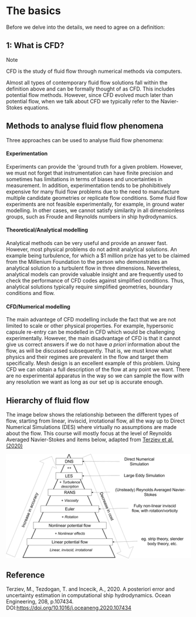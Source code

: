 # The basics
Before we delve into the details, we need to agree on a definition:

## 1: What is CFD?

> [!Note]
> CFD is the study of  fluid flow through numerical methods via computers.

Almost all types of contemporary fluid flow solutions fall within the definition above and can be formally thought of as CFD. This includes potential flow methods. However, since CFD evolved much later than potential flow, when we talk about CFD we typically refer to the Navier-Stokes equations. 
## Methods to analyse fluid flow phenomena
Three approaches can be used to analyse fluid flow phenomena:


<!-- tabs:start -->

#### **Experimentation**
Experiments can provide the 'ground truth for a given problem. However, we must not forget that instrumentation can have finite precision and sometimes has limitations in terms of biases and uncertainties in measurement. In addition, experimentation tends to be phohibitively expensive for many fluid flow problems due to the need to manufacture multiple candidate geometries or replicate flow conditions. Some fluid flow experiments are not feasible experimentally, for example, in ground water modelling. In other cases, we cannot satisfy similarity in all dimensionless groups, such as Froude and Reynolds numbers in ship hydrodynamics. 
#### **Theoretical/Analytical modelling**
Analytical methods can be very useful and provide an answer fast. However, most physical problems do not admit analytical solutions. An example being turbulence, for which a $1 million prize has yet to be claimed from the Millenium Foundation to the person who demonstrates an analytical solution to a turbulent flow in three dimensions. Nevertheless, analytical models can provide valuable insight and are frequently used to check the performance of CFD codes against simplified conditions. Thus, analytical solutions typically require simplified geometries, boundary conditions and flow.
#### **CFD/Numerical modelling**
The main advantege of CFD modelling include the fact that we are not limited to scale or other physical properties. For example, hypersonic capsule re-entry can be modelled in CFD which would be challenging experimentally. However, the main disadvantage of CFD is that it cannot give us correct answers if we do not have *a priori* information about the flow, as will be discussed subsequently. That is, we must know what physics and their regimes are prevalent in the flow and target them specifically. Mesh design is an excellent example of this problem.
Using CFD we can obtain a full description of the flow at any point we want. There are no experimental apparatus in the way so we can sample the flow with any resolution we want as long as our set up is accurate enough.
<!-- tabs:end -->


## Hierarchy of fluid flow
The image below shows the relationship between the different types of flow, starting from linear, inviscid, irrotational flow, all the way up to Direct Numerical Simulations (DES) where virtually no assumptions are made about the flow. This course will mostly focus at the level of Reynolds Averaged Navier-Stokes and items below, adapted from [Terziev et al. (2020)](https://doi.org/10.1016/j.oceaneng.2020.107434)

![Fluid flow hierarchy, adapted from Terziev et al. (2020)](/images/hierarchy.png)

## Reference
Terziev, M., Tezdogan, T. and Incecik, A., 2020. A posteriori error and uncertainty estimation in computational ship hydrodynamics. Ocean Engineering, 208, p.107434. DOI:https://doi.org/10.1016/j.oceaneng.2020.107434

